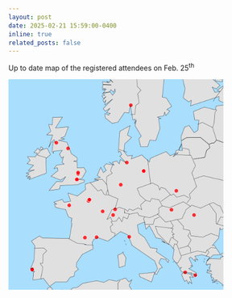 ```yaml
---
layout: post
date: 2025-02-21 15:59:00-0400
inline: true
related_posts: false
---
```


Up to date map of the registered attendees on Feb. 25<sup>th</sup>


![alt text](../assets/img/JEDImeeting2025/participants_map.png)
